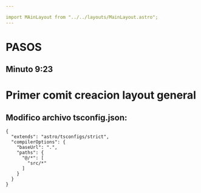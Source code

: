 ```yaml
---

import MAinLayout from "../../layouts/MainLayout.astro";
---
```


<MAinLayout>
    <h1>PASOS</h1>
</MAinLayout>

## Minuto 9:23
# Primer comit creacion layout general

## Modifico archivo tsconfig.json:
```
{
  "extends": "astro/tsconfigs/strict",
  "compilerOptions": {
    "baseUrl": ".",
    "paths": {
      "@/*": [
        "src/*"
      ]
    }
  }
}
```

